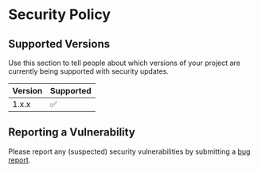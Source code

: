 # Security Policy

## Supported Versions

Use this section to tell people about which versions of your project are
currently being supported with security updates.

| Version | Supported          |
| ------- | ------------------ |
| 1.x.x   | :white_check_mark: |

## Reporting a Vulnerability

Please report any (suspected) security vulnerabilities by submitting a [bug report](https://github.com/eslutz/Space-Adventure-Text-Game/issues/new?assignees=&labels=bug&template=bug_report.md&title=(Suspected)+Security+Vulnerability).
